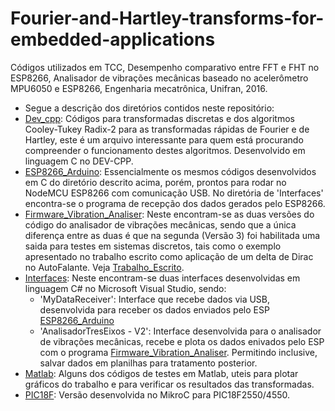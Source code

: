 # Fourier-and-Hartley-transforms-for-embedded-applications
Códigos utilizados em TCC, Desempenho comparativo entre FFT e FHT no ESP8266, Analisador de vibrações mecânicas baseado no acelerômetro MPU6050 e ESP8266, Engenharia mecatrônica, Unifran, 2016.
* Segue a descrição dos diretórios contidos neste repositório:
* [Dev_cpp](https://github.com/JunioCesarFerreira/Fourier-and-Hartley-transforms-for-embedded-applications/tree/master/Dev_cpp): 
Códigos para transformadas discretas e dos algoritmos Cooley-Tukey Radix-2 para as transformadas rápidas de Fourier e de Hartley, este é um arquivo interessante para quem está procurando compreender o funcionamento destes algoritmos. Desenvolvido em linguagem C no DEV-CPP.
* [ESP8266_Arduino](https://github.com/JunioCesarFerreira/Fourier-and-Hartley-transforms-for-embedded-applications/tree/master/ESP8266_Arduino): 
Essencialmente os mesmos códigos desenvolvidos em C do diretório descrito acima, porém, prontos para rodar no NodeMCU ESP8266 com comunicação USB. No diretória de 'Interfaces' encontra-se o programa de recepção dos dados gerados pelo ESP8266.
* [Firmware_Vibration_Analiser](https://github.com/JunioCesarFerreira/Fourier-and-Hartley-transforms-for-embedded-applications/tree/master/Firmware_Vibration_Analiser):
Neste encontram-se as duas versões do código do analisador de vibrações mecânicas, sendo que a única diferença entre as duas é que na segunda (Versão 3) foi habilitada uma saida para testes em sistemas discretos, tais como o exemplo apresentado no trabalho escrito como aplicação de um delta de Dirac no AutoFalante. Veja [Trabalho_Escrito](https://github.com/JunioCesarFerreira/Fourier-and-Hartley-transforms-for-embedded-applications/blob/master/TCC_Junio.pdf).
* [Interfaces](https://github.com/JunioCesarFerreira/Fourier-and-Hartley-transforms-for-embedded-applications/tree/master/Interfaces):
Neste encontram-se duas interfaces desenvolvidas em linguagem C# no Microsoft Visual Studio, sendo:
     - 'MyDataReceiver': Interface que recebe dados via USB, desenvolvida para receber os dados enviados pelo ESP [ESP8266_Arduino](https://github.com/JunioCesarFerreira/Fourier-and-Hartley-transforms-for-embedded-applications/tree/master/ESP8266_Arduino)
     - 'AnalisadorTresEixos - V2': Interface desenvolvida para o analisador de vibrações mecânicas, recebe e plota os dados enivados pelo ESP com o programa [Firmware_Vibration_Analiser](https://github.com/JunioCesarFerreira/Fourier-and-Hartley-transforms-for-embedded-applications/tree/master/Firmware_Vibration_Analiser). Permitindo inclusive, salvar dados em planilhas para tratamento posterior.
* [Matlab](https://github.com/JunioCesarFerreira/Fourier-and-Hartley-transforms-for-embedded-applications/tree/master/Matlab):
Alguns dos códigos de testes em Matlab, uteis para plotar gráficos do trabalho e para verificar os resultados das transformadas. 
* [PIC18F](https://github.com/JunioCesarFerreira/Fourier-and-Hartley-transforms-for-embedded-applications/tree/master/PIC18F):
Versão desenvolvida no MikroC para PIC18F2550/4550. 
